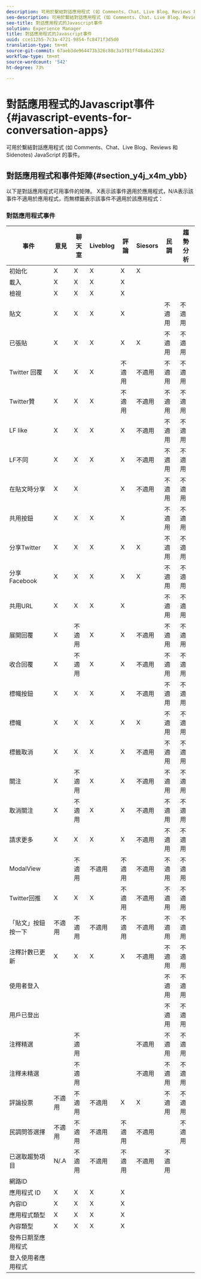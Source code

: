 ```yaml
---
description: 可用於繫結對話應用程式 (如 Comments、Chat、Live Blog、Reviews 和 Sidenotes) JavaScript 的事件。
seo-description: 可用於繫結對話應用程式 (如 Comments、Chat、Live Blog、Reviews 和 Sidenotes) JavaScript 的事件。
seo-title: 對話應用程式的Javascript事件
solution: Experience Manager
title: 對話應用程式的Javascript事件
uuid: cce112b5-7c3a-4721-9854-fc8471f3d5d0
translation-type: tm+mt
source-git-commit: 67aeb3de964473b326c88c3a3f81ff48a6a12652
workflow-type: tm+mt
source-wordcount: '542'
ht-degree: 73%

---
```



# 對話應用程式的Javascript事件{#javascript-events-for-conversation-apps}

可用於繫結對話應用程式 (如 Comments、Chat、Live Blog、Reviews 和 Sidenotes) JavaScript 的事件。

## 對話應用程式和事件矩陣{#section_y4j_x4m_ybb}

以下是對話應用程式可用事件的矩陣。 X表示該事件適用於應用程式，N/A表示該事件不適用於應用程式，而無標籤表示該事件不適用於該應用程式：

### 對話應用程式事件

| 事件 | 意見 | 聊天室 | Liveblog | 評論 | Siesors | 民調 | 趨勢分析 |
|---|---|---|---|---|---|---|---|
| 初始化 | X | X | X | X | X |  |  |
| 載入 | X | X | X | X |  |  |  |
| 檢視 | X | X | X | X |  |  |  |
| 貼文 | X | X | X | X |  | 不適用 | 不適用 |
| 已張貼 | X | X | X | X | X | 不適用 | 不適用 |
| Twitter 回覆 | X | X | X | 不適用 | 不適用 | 不適用 | 不適用 |
| Twitter贊 | X | X | X | 不適用 | 不適用 | 不適用 | 不適用 |
| LF like | X | X | X | X | 不適用 | 不適用 | 不適用 |
| LF不同 | X | X | X | X | 不適用 | 不適用 | 不適用 |
| 在貼文時分享 | X | X |  | X | 不適用 | 不適用 | 不適用 |
| 共用按鈕 | X | X | X | X |  | 不適用 | 不適用 |
| 分享Twitter | X | X | X | X | X | 不適用 | 不適用 |
| 分享Facebook | X | X | X | X | X | 不適用 | 不適用 |
| 共用URL | X | X | X | X |  | 不適用 | 不適用 |
| 展開回覆 | X | 不適用 | X | X | 不適用 | 不適用 | 不適用 |
| 收合回覆 | X | 不適用 | X | X | 不適用 | 不適用 | 不適用 |
| 標幟按鈕 | X | X | X | X | 不適用 | 不適用 | 不適用 |
| 標幟 | X | X | X | X | X | 不適用 | 不適用 |
| 標籤取消 | X | X | X | X | 不適用 | 不適用 | 不適用 |
| 關注 | X | 不適用 | X | X | 不適用 | 不適用 | 不適用 |
| 取消關注 | X | 不適用 | X | X | 不適用 | 不適用 | 不適用 |
| 請求更多 | X | X | X | X | 不適用 | 不適用 | 不適用 |
| ModalView |  | 不適用 | 不適用 | 不適用 | 不適用 | 不適用 | 不適用 |
| Twitter回推 | X | X | X | 不適用 | 不適用 | 不適用 | 不適用 |
| 「貼文」按鈕按一下 | 不適用 | 不適用 | 不適用 | 不適用 | 不適用 | 不適用 | 不適用 |
| 注釋計數已更新 | X | X | X | X | 不適用 | 不適用 | 不適用 |
| 使用者登入 |  |  |  |  |  | 不適用 | 不適用 |
| 用戶已登出 |  |  |  |  |  | 不適用 | 不適用 |
| 注釋精選 |  | 不適用 |  |  | 不適用 | 不適用 | 不適用 |
| 注釋未精選 |  | 不適用 |  |  | 不適用 | 不適用 | 不適用 |
| 評論投票 | 不適用 | 不適用 | 不適用 | X | X | 不適用 | 不適用 |
| 民調問答選擇 | 不適用 | 不適用 | 不適用 | 不適用 | 不適用 |  | 不適用 |
| 已選取趨勢項目 | N/.A | 不適用 | 不適用 | 不適用 | 不適用 | 不適用 |  |
| 網路ID |  |  |  |  |  |  |  |
| 應用程式 ID | X | X | X | X |  |  |  |
| 內容ID | X | X | X | X |  |  |  |
| 應用程式類型 | X | X | X | X |  |  |  |
| 內容類型 | X | X | X | X |  |  |  |
| 發佈日期至應用程式 |  |  |  |  |  |  |  |
| 登入使用者應用程式 |  |  |  |  |  |  |  |

